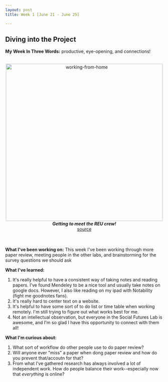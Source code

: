 ```yaml
---
layout: post
title: Week 1 [June 21 - June 25]

---
```


## Diving into the Project

**My Week In Three Words:** productive, eye-opening, and connections!
<br><br>
<center><img src="https://yjqian02.github.io/alicezhang-dreu/images/zoom-meeting.jpg" alt="working-from-home" width="500"/></center>

<!-- centering image desciption -->
<div style="text-align:center">    
  <b><i> Getting to meet the REU crew! </i></b>
</div>

<!-- centering image link -->
<div style="text-align:center">    
  <a href="https://www.concensus.com/5-tips-for-making-the-most-of-your-zoom-meetings/">source</a>
</div>

<br><br>
**What I've been working on:** This week I've been working through more paper review, meeting people in the other labs, and brainstorming for the survey questions we should ask 

**What I've learned:**
1. It's really helpful to have a consistent way of taking notes and reading papers. I've found Mendeley to be a nice tool and usually take notes on google docs. However, I also like reading on my ipad with Notability (fight me goodnotes fans).
2. It's really hard to center text on a website.
3. It's helpful to have some sort of to do list or time table when working remotely. I'm still trying to figure out what works best for me.
4. Not an intellectual observation, but everyone in the Social Futures Lab is awesome, and I'm so glad I have this opportunity to connect with them all!

**What I'm curious about:**
1. What sort of workflow do other people use to do paper review?
2. Will anyone ever "miss" a paper when dong paper review and how do you prevent that/accoutn for that?
3. From what I've gathered research has always involved a lot of independent work. How do people balance their work--especially now that *everything* is online?

